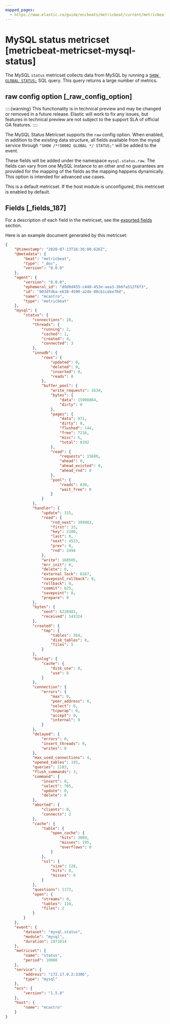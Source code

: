 ```yaml
---
mapped_pages:
  - https://www.elastic.co/guide/en/beats/metricbeat/current/metricbeat-metricset-mysql-status.html
---
```


# MySQL status metricset [metricbeat-metricset-mysql-status]

The MySQL `status` metricset collects data from MySQL by running a [`SHOW GLOBAL STATUS;`](http://dev.mysql.com/doc/refman/5.7/en/show-status.md) SQL query. This query returns a large number of metrics.

## raw config option [_raw_config_option]

::::{warning}
This functionality is in technical preview and may be changed or removed in a future release. Elastic will work to fix any issues, but features in technical preview are not subject to the support SLA of official GA features.
::::


The MySQL Status Metricset supports the `raw` config option. When enabled, in addition to the existing data structure, all fields available from the mysql service through `"SHOW /*!50002 GLOBAL */ STATUS;"` will be added to the event.

These fields will be added under the namespace `mysql.status.raw`. The fields can vary from one MySQL instance to an other and no guarantees are provided for the  mapping of the fields as the mapping happens dynamically. This option is intended for advanced use cases.

This is a default metricset. If the host module is unconfigured, this metricset is enabled by default.


## Fields [_fields_187]

For a description of each field in the metricset, see the [exported fields](/reference/metricbeat/exported-fields-mysql.md) section.

Here is an example document generated by this metricset:

```json
{
    "@timestamp": "2020-07-13T16:36:00.626Z",
    "@metadata": {
        "beat": "metricbeat",
        "type": "_doc",
        "version": "8.0.0"
    },
    "agent": {
        "version": "8.0.0",
        "ephemeral_id": "d9d0d455-c440-453e-aea3-3b6fa512f6f3",
        "id": "803dfdba-e638-4590-a2de-80cb1cebe78d",
        "name": "mcastro",
        "type": "metricbeat"
    },
    "mysql": {
        "status": {
            "connections": 28,
            "threads": {
                "running": 2,
                "cached": 1,
                "created": 4,
                "connected": 3
            },
            "innodb": {
                "rows": {
                    "updated": 0,
                    "deleted": 0,
                    "inserted": 0,
                    "reads": 0
                },
                "buffer_pool": {
                    "write_requests": 1634,
                    "bytes": {
                        "data": 15908864,
                        "dirty": 0
                    },
                    "pages": {
                        "data": 971,
                        "dirty": 0,
                        "flushed": 144,
                        "free": 7216,
                        "misc": 5,
                        "total": 8192
                    },
                    "read": {
                        "requests": 15600,
                        "ahead": 0,
                        "ahead_evicted": 0,
                        "ahead_rnd": 0
                    },
                    "pool": {
                        "reads": 830,
                        "wait_free": 0
                    }
                }
            },
            "handler": {
                "update": 315,
                "read": {
                    "rnd_next": 394983,
                    "first": 33,
                    "key": 2100,
                    "last": 0,
                    "next": 4533,
                    "prev": 0,
                    "rnd": 2494
                },
                "write": 168505,
                "mrr_init": 0,
                "delete": 0,
                "external_lock": 8167,
                "savepoint_rollback": 0,
                "rollback": 0,
                "commit": 625,
                "savepoint": 0,
                "prepare": 0
            },
            "bytes": {
                "sent": 6228481,
                "received": 143324
            },
            "created": {
                "tmp": {
                    "tables": 364,
                    "disk_tables": 0,
                    "files": 5
                }
            },
            "binlog": {
                "cache": {
                    "disk_use": 0,
                    "use": 0
                }
            },
            "connection": {
                "errors": {
                    "max": 0,
                    "peer_address": 0,
                    "select": 0,
                    "tcpwrap": 0,
                    "accept": 0,
                    "internal": 0
                }
            },
            "delayed": {
                "errors": 0,
                "insert_threads": 0,
                "writes": 0
            },
            "max_used_connections": 4,
            "opened_tables": 195,
            "queries": 1183,
            "flush_commands": 3,
            "command": {
                "insert": 0,
                "select": 705,
                "update": 0,
                "delete": 0
            },
            "aborted": {
                "clients": 0,
                "connects": 2
            },
            "cache": {
                "table": {
                    "open_cache": {
                        "hits": 3889,
                        "misses": 195,
                        "overflows": 0
                    }
                },
                "ssl": {
                    "size": 128,
                    "hits": 0,
                    "misses": 0
                }
            },
            "questions": 1173,
            "open": {
                "streams": 0,
                "tables": 116,
                "files": 2
            }
        }
    },
    "event": {
        "dataset": "mysql.status",
        "module": "mysql",
        "duration": 1871014
    },
    "metricset": {
        "name": "status",
        "period": 10000
    },
    "service": {
        "address": "172.17.0.2:3306",
        "type": "mysql"
    },
    "ecs": {
        "version": "1.5.0"
    },
    "host": {
        "name": "mcastro"
    }
}
```


